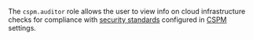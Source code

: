 The `cspm.auditor` role allows the user to view info on cloud infrastructure checks for compliance with [security standards](../../security-deck/concepts/cspm.md#standards) configured in [CSPM](../../security-deck/concepts/cspm.md) settings.
